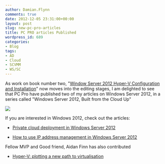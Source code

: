 ```yaml
---
author: Damian.Flynn
comments: true
date: 2012-12-05 23:31:00+00:00
layout: post
slug: new-pc-pro-articles
title: PC PRO articles Published
wordpress_id: 689
categories:
- Blog
tags:
- AD
- Cloud
- SCVMM
- WS/SC
---
```


As work on book number two, "[Window Server 2012 Hyper-V Configuration and Installation](http://www.amazon.com/Windows-Server-Hyper-V-Installation-Configuration/dp/1118486498/ref=sr_1_1?ie=UTF8&qid=1354560382&sr=8-1&keywords=hyper-v+server+2012)" now moves into the editing stages, I am delighted to see that PC Pro have published two of my articles on Windows Server 2012, in a series called "Windows Server 2012, Built from the Cloud Up"

![](http://blogstorage.damianflynn.com/wp-content/uploads/2012/12/120512_1135_NewPCPROart11.png)

If you are interested in Windows 2012, check out the articles:

  * [Private cloud deployment in Windows Server 2012](http://windowsserver2012.pcpro.co.uk/how-guides/31/how-use-ip-address-management-windows-server-2012)   

  * [How to use IP address management in Windows Server 2012](http://windowsserver2012.pcpro.co.uk/deep-dives/22/private-cloud-deployment-windows-server-2012)   


Fellow MVP and Good friend, Aidan Finn has also contributed

  * [Hyper-V: plotting a new path to virtualisation](http://windowsserver2012.pcpro.co.uk/deep-dives/27/hyper-v-plotting-new-path-virtualisation)   

